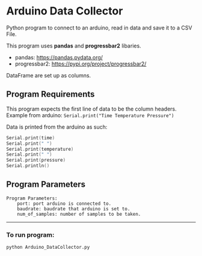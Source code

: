 # Arduino Data Collector
Python program to connect to an arduino, read in data and save it to a CSV File.

This program uses **pandas** and **progressbar2** libaries.
- pandas: https://pandas.pydata.org/
- progressbar2: https://pypi.org/project/progressbar2/

DataFrame are set up as columns.

## Program Requirements
This program expects the first line of data to be the column headers.<br>
Example from arduino: `Serial.print("Time Temperature Pressure")`

Data is printed from the arduino as such:
```c
Serial.print(time)
Serial.print(" ")
Serial.print(temperature)
Serial.print(" ")
Serial.print(pressure)
Serial.println()
```

## Program Parameters
```
Program Parameters:
    port: port arduino is connected to.
    baudrate: baudrate that arduino is set to.
    num_of_samples: number of samples to be taken.
```
<hr>

### To run program: 
```Bash
python Arduino_DataCollector.py
```